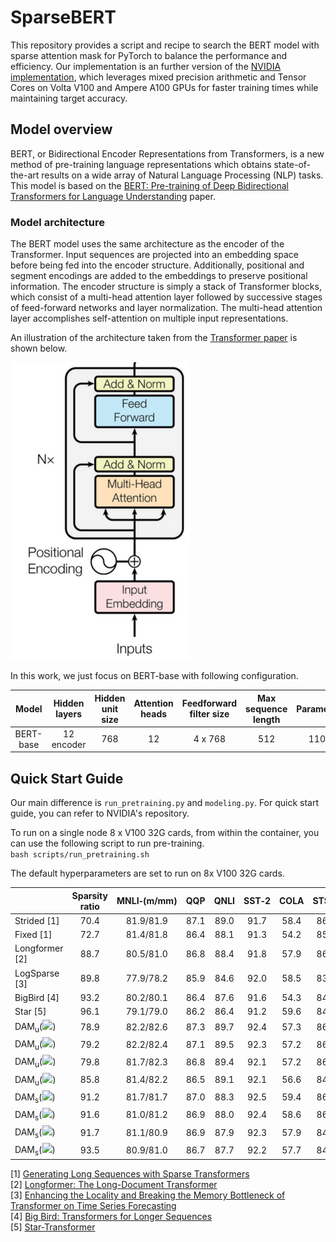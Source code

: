 # SparseBERT

This repository provides a script and recipe to search the BERT model with sparse attention mask for PyTorch to balance the performance and efficiency.
Our implementation is an further version of the [NVIDIA implementation](https://github.com/NVIDIA/DeepLearningExamples/tree/master/PyTorch/LanguageModeling/BERT), which leverages mixed precision arithmetic and Tensor Cores on Volta V100 and Ampere A100 GPUs for faster training times while maintaining target accuracy.
 
 
 
## Model overview
 
BERT, or Bidirectional Encoder Representations from Transformers, is a new method of pre-training language representations which obtains state-of-the-art results on a wide array of Natural Language Processing (NLP) tasks. This model is based on the [BERT: Pre-training of Deep Bidirectional Transformers for Language Understanding](https://arxiv.org/abs/1810.04805) paper. 

### Model architecture
 
The BERT model uses the same architecture as the encoder of the Transformer. Input sequences are projected into an embedding space before being fed into the encoder structure. Additionally, positional and segment encodings are added to the embeddings to preserve positional information. The encoder structure is simply a stack of Transformer blocks, which consist of a multi-head attention layer followed by successive stages of feed-forward networks and layer normalization. The multi-head attention layer accomplishes self-attention on multiple input representations.
 
An illustration of the architecture taken from the [Transformer paper](https://arxiv.org/pdf/1706.03762.pdf) is shown below.
 
 ![BERT](images/model.png)
 
 In this work, we just focus on BERT-base with following configuration.
 
 | **Model** | **Hidden layers** | **Hidden unit size** | **Attention heads** | **Feedforward filter size** | **Max sequence length** | **Parameters** |
|:---------:|:----------:|:----:|:---:|:--------:|:---:|:----:|
|BERT-base |12 encoder| 768| 12|4 x  768|512|110M|
 
 
## Quick Start Guide
 
Our main difference is `run_pretraining.py` and `modeling.py`.
For quick start guide, you can refer to NVIDIA's repository.

To run on a single node 8 x V100 32G cards, from within the container, you can use the following script to run pre-training.  
`bash scripts/run_pretraining.sh`

The default hyperparameters are set to run on 8x V100 32G cards.

|  <img width=200/> |**Sparsity ratio**|**MNLI&#8209;(m/mm)**| **QQP** | **QNLI**|  **SST&#8209;2** | **COLA** |  **STS&#8209;B**| **MRPC**| **RTE**| **Average**|
|:--------|:--------:|:----------:|:----:|:---:|:--------:|:---:|:----:|:----:|:----:|:----:|
|Strided [1]|     70.4 | 81.9/81.9 | 87.1 | 89.0 | 91.7 | 58.4 | 86.6 | 86.1 | 52.7 | 79.5 |
|Fixed  [1] |    72.7 | 81.4/81.8 | 86.4 | 88.1 | 91.3 | 54.2 | 85.9 | 88.7 | 59.2 | 79.7|
|Longformer [2]|  88.7 | 80.5/81.0 | 86.8 | 88.4 | 91.8 | 57.9 | 86.9 | 81.7 | 65.3 | 80.1 |
|LogSparse [3] | 89.8 | 77.9/78.2 | 85.9 | 84.6 | 92.0 | 58.5 | 83.2 | 82.0 | 58.8 | 77.9 |
|BigBird [4]   | 93.2 | 80.2/80.1 | 86.4 | 87.6 | 91.6 | 54.3 | 84.7 | 84.1 | 66.0 | 79.4 |
|Star   [5]   | 96.1 | 79.1/79.0 | 86.2 | 86.4 | 91.2 | 59.6 | 84.7 | 83.9 | 60.3 | 78.9 |
|DAM<sub>u</sub>(<img src="https://render.githubusercontent.com/render/math?math=\lambda=10^{-4}">)   | 78.9 | 82.2/82.6 | 87.3 | 89.7 | 92.4 | 57.3 | 86.5 | 89.2 | 70.8 | 82.0|
|DAM<sub>u</sub>(<img src="https://render.githubusercontent.com/render/math?math=\lambda=10^{-3}">)   | 79.2 | 82.2/82.4 | 87.1 | 89.5 | 92.3 | 57.2 | 86.2 | 89.1 | 67.9 | 81.6 |
|DAM<sub>u</sub>(<img src="https://render.githubusercontent.com/render/math?math=\lambda=10^{-2}">)   | 79.8 | 81.7/82.3 | 86.8 | 89.4 | 92.1 | 57.2 | 86.1 | 89.0 | 67.1 | 81.3 |
|DAM<sub>u</sub>(<img src="https://render.githubusercontent.com/render/math?math=\lambda=10^{-1}">)   | 85.8 | 81.4/82.2 | 86.5 | 89.1 | 92.1 | 56.6 | 84.4 | 88.3 | 66.8 | 80.8 |
|DAM<sub>s</sub>(<img src="https://render.githubusercontent.com/render/math?math=\lambda=10^{-4}">)   | 91.2 | 81.7/81.7 | 87.0 | 88.3 | 92.5 | 59.4 | 86.7 | 88.4 | 63.2 | 80.9 |
|DAM<sub>s</sub>(<img src="https://render.githubusercontent.com/render/math?math=\lambda=10^{-3}">)   | 91.6 | 81.0/81.2 | 86.9 | 88.0 | 92.4 | 58.6 | 86.2 | 85.7 | 62.8 | 80.3 |
|DAM<sub>s</sub>(<img src="https://render.githubusercontent.com/render/math?math=\lambda=10^{-2}">)   | 91.7 | 81.1/80.9 | 86.9 | 87.9 | 92.3 | 57.9 | 84.8 | 85.4 | 61.0 | 79.8 |
|DAM<sub>s</sub>(<img src="https://render.githubusercontent.com/render/math?math=\lambda=10^{-1}">)   | 93.5 | 80.9/81.0 | 86.7 | 87.7 | 92.2 | 57.7 | 84.8 | 85.2 | 59.9 | 79.6 |

[1] [Generating Long Sequences with Sparse Transformers](https://arxiv.org/pdf/1904.10509.pdf)  
[2] [Longformer: The Long-Document Transformer](https://arxiv.org/pdf/2004.05150.pdf)  
[3] [Enhancing the Locality and Breaking the Memory Bottleneck of Transformer on Time Series Forecasting](https://papers.nips.cc/paper/2019/file/6775a0635c302542da2c32aa19d86be0-Paper.pdf)  
[4] [Big Bird: Transformers for Longer Sequences](https://proceedings.neurips.cc/paper/2020/file/c8512d142a2d849725f31a9a7a361ab9-Paper.pdf)  
[5] [Star-Transformer](https://www.aclweb.org/anthology/N19-1133.pdf)  
